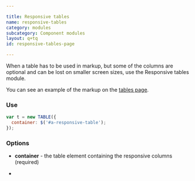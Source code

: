 ```yaml
---

title: Responsive tables
name: responsive-tables
category: modules
subcategory: Component modules
layout: q+tq
id: responsive-tables-page

---
```


<p class="lead">When a table has to be used in markup, but some of the columns are optional and can be lost on smaller screen sizes, use the Responsive tables module.</p>

You can see an example of the markup on the [tables page](tables.html).

### Use

```javascript
var t = new TABLE({
  container: $('#a-responsive-table');
});
```

### Options

 * **container** - the table element containing the responsive columns (required)

-